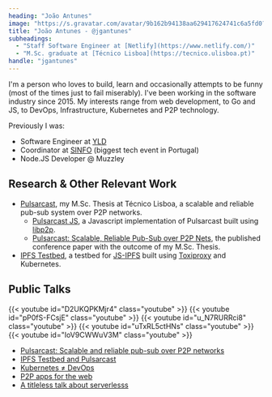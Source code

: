 ```yaml
---
heading: "João Antunes"
image: "https://s.gravatar.com/avatar/9b162b94138aa629417624741c6a5fd0?s=250" 
title: "João Antunes - @jgantunes"
subheadings:
  - "Staff Software Engineer at [Netlify](https://www.netlify.com/)"
  - "M.Sc. graduate at [Técnico Lisboa](https://tecnico.ulisboa.pt)"
handle: "jgantunes"
---
```


I'm a person who loves to build, learn and occasionally attempts to be funny (most of the times just to fail miserably). I've been working in the software industry since 2015. My interests range from web development, to Go and JS, to DevOps, Infrastructure, Kubernetes and P2P technology.

Previously I was:
* Software Engineer at [YLD](https://yld.io)
* Coordinator at [SINFO](https://sinfo.org) (biggest tech event in Portugal)
* Node.JS Developer @ Muzzley

## Research & Other Relevant Work

* [Pulsarcast](https://github.com/jgantunes/pulsarcast), my M.Sc. Thesis at Técnico Lisboa, a scalable and reliable pub-sub system over P2P networks.
  * [Pulsarcast JS](https://github.com/jgantunes/js-pulsarcast), a Javascript implementation of Pulsarcast built using [libp2p](https://libp2p.io).
  * [Pulsarcast: Scalable, Reliable Pub-Sub over P2P Nets](https://ieeexplore.ieee.org/abstract/document/9472799), the published conference paper with the outcome of my M.Sc. Thesis.
* [IPFS Testbed](https://github.com/jgantunes/ipfs-testbed), a testbed for [JS-IPFS](https://github.com/ipfs/js-ipfs) built using [Toxiproxy](https://github.com/shopify/toxiproxy) and Kubernetes.

## Public Talks

<div class="youtube-container">
  {{< youtube id="D2UKQPKMjr4" class="youtube" >}}
  {{< youtube id="pP0fS-FCsjE" class="youtube" >}}
  {{< youtube id="u_N7RURRci8" class="youtube" >}}
  {{< youtube id="uTxRL5ctHNs" class="youtube" >}}
  {{< youtube id="IoV9CWWuV3M" class="youtube" >}}
</div>

<div class="youtube-container-links">
  <ul>
    <li> <a href="https://youtu.be/D2UKQPKMjr4"> Pulsarcast: Scalable and reliable pub-sub over P2P networks </a></li>
    <li> <a href="https://youtu.be/pP0fS-FCsjE"> IPFS Testbed and Pulsarcast </a></li>
    <li> <a href="https://youtu.be/u_N7RURRci8"> Kubernetes ≠ DevOps </a></li>
    <li> <a href="https://youtu.be/uTxRL5ctHNs"> P2P apps for the web </a></li>
    <li> <a href="https://youtu.be/IoV9CWWuV3M"> A titleless talk about serverlesss </a></li>
  </ul>
</div>

